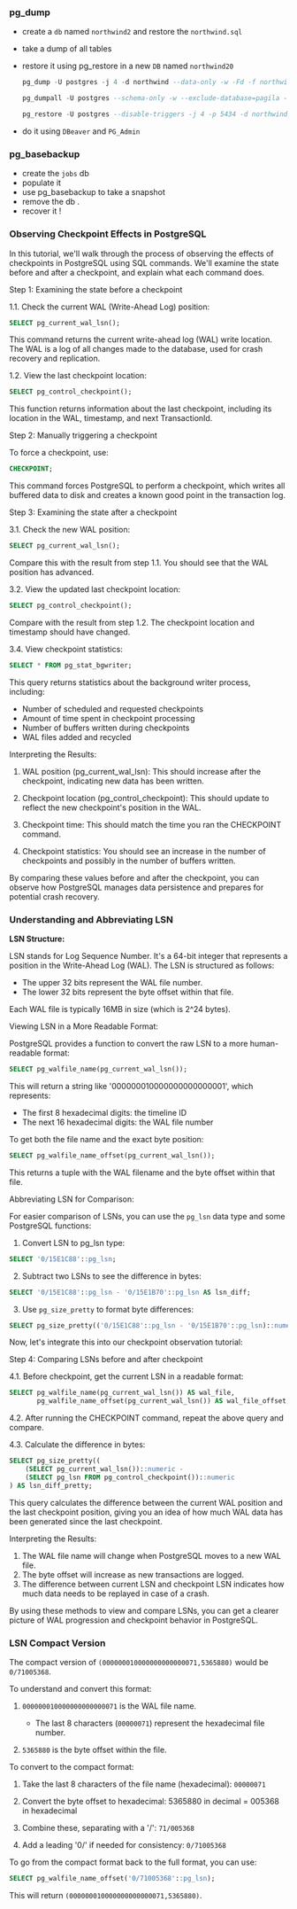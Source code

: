 ### pg_dump

- create a `db` named `northwind2` and restore the `northwind.sql`

- take a dump of all tables

- restore it using pg_restore in a new `DB` named `northwind20`

  ```sql
  pg_dump -U postgres -j 4 -d northwind --data-only -w -Fd -f northwind  
  
  pg_dumpall -U postgres --schema-only -w --exclude-database=pagila -f all_except_pagila.sql
  
  pg_restore -U postgres --disable-triggers -j 4 -p 5434 -d northwind -Fd northwind  
  
  ```

  

- do it using `DBeaver` and `PG_Admin`

### pg_basebackup

- create the `jobs` db
- populate it 
- use pg_basebackup to take a snapshot
- remove the db . 
- recover it !



###  Observing Checkpoint Effects in PostgreSQL

In this tutorial, we'll walk through the process of observing the effects of checkpoints in PostgreSQL using SQL commands. We'll examine the state before and after a checkpoint, and explain what each command does.

Step 1: Examining the state before a checkpoint

1.1. Check the current WAL (Write-Ahead Log) position:

```sql
SELECT pg_current_wal_lsn();
```

This command returns the current write-ahead log (WAL) write location. The WAL is a log of all changes made to the database, used for crash recovery and replication.

1.2. View the last checkpoint location:

```sql
SELECT pg_control_checkpoint();
```

This function returns information about the last checkpoint, including its location in the WAL, timestamp, and next TransactionId.

Step 2: Manually triggering a checkpoint

To force a checkpoint, use:

```sql
CHECKPOINT;
```

This command forces PostgreSQL to perform a checkpoint, which writes all buffered data to disk and creates a known good point in the transaction log.

Step 3: Examining the state after a checkpoint

3.1. Check the new WAL position:

```sql
SELECT pg_current_wal_lsn();
```

Compare this with the result from step 1.1. You should see that the WAL position has advanced.

3.2. View the updated last checkpoint location:

```sql
SELECT pg_control_checkpoint();
```

Compare with the result from step 1.2. The checkpoint location and timestamp should have changed.

3.4. View checkpoint statistics:

```sql
SELECT * FROM pg_stat_bgwriter;
```

This query returns statistics about the background writer process, including:
- Number of scheduled and requested checkpoints
- Amount of time spent in checkpoint processing
- Number of buffers written during checkpoints
- WAL files added and recycled

Interpreting the Results:

1. WAL position (pg_current_wal_lsn): This should increase after the checkpoint, indicating new data has been written.

2. Checkpoint location (pg_control_checkpoint): This should update to reflect the new checkpoint's position in the WAL.

3. Checkpoint time: This should match the time you ran the CHECKPOINT command.

4. Checkpoint statistics: You should see an increase in the number of checkpoints and possibly in the number of buffers written.

By comparing these values before and after the checkpoint, you can observe how PostgreSQL manages data persistence and prepares for potential crash recovery.

###  Understanding and Abbreviating LSN

**LSN Structure:**

LSN stands for Log Sequence Number. It's a 64-bit integer that represents a position in the Write-Ahead Log (WAL). The LSN is structured as follows:

- The upper 32 bits represent the WAL file number.
- The lower 32 bits represent the byte offset within that file.

Each WAL file is typically 16MB in size (which is 2^24 bytes).

Viewing LSN in a More Readable Format:

PostgreSQL provides a function to convert the raw LSN to a more human-readable format:

```sql
SELECT pg_walfile_name(pg_current_wal_lsn());
```

This will return a string like '000000010000000000000001', which represents:
- The first 8 hexadecimal digits: the timeline ID
- The next 16 hexadecimal digits: the WAL file number

To get both the file name and the exact byte position:

```sql
SELECT pg_walfile_name_offset(pg_current_wal_lsn());
```

This returns a tuple with the WAL filename and the byte offset within that file.

Abbreviating LSN for Comparison:

For easier comparison of LSNs, you can use the `pg_lsn` data type and some PostgreSQL functions:

1. Convert LSN to pg_lsn type:

```sql
SELECT '0/15E1C88'::pg_lsn;
```

2. Subtract two LSNs to see the difference in bytes:

```sql
SELECT '0/15E1C88'::pg_lsn - '0/15E1B70'::pg_lsn AS lsn_diff;
```

3. Use `pg_size_pretty` to format byte differences:

```sql
SELECT pg_size_pretty(('0/15E1C88'::pg_lsn - '0/15E1B70'::pg_lsn)::numeric) AS lsn_diff_pretty;
```

Now, let's integrate this into our checkpoint observation tutorial:

Step 4: Comparing LSNs before and after checkpoint

4.1. Before checkpoint, get the current LSN in a readable format:

```sql
SELECT pg_walfile_name(pg_current_wal_lsn()) AS wal_file,
       pg_walfile_name_offset(pg_current_wal_lsn()) AS wal_file_offset;
```

4.2. After running the CHECKPOINT command, repeat the above query and compare.

4.3. Calculate the difference in bytes:

```sql
SELECT pg_size_pretty((
    (SELECT pg_current_wal_lsn())::numeric - 
    (SELECT pg_lsn FROM pg_control_checkpoint())::numeric
) AS lsn_diff_pretty;
```

This query calculates the difference between the current WAL position and the last checkpoint position, giving you an idea of how much WAL data has been generated since the last checkpoint.

Interpreting the Results:

1. The WAL file name will change when PostgreSQL moves to a new WAL file.
2. The byte offset will increase as new transactions are logged.
3. The difference between current LSN and checkpoint LSN indicates how much data needs to be replayed in case of a crash.

By using these methods to view and compare LSNs, you can get a clearer picture of WAL progression and checkpoint behavior in PostgreSQL.

### LSN Compact Version

The compact version of `(000000010000000000000071,5365880)` would be `0/71005368`.

To understand and convert this format:

1. `000000010000000000000071` is the WAL file name.
   - The last 8 characters (`00000071`) represent the hexadecimal file number.

2. `5365880` is the byte offset within the file.

To convert to the compact format:

1. Take the last 8 characters of the file name (hexadecimal): `00000071`
2. Convert the byte offset to hexadecimal: 
   5365880 in decimal = 005368 in hexadecimal

3. Combine these, separating with a '/':
   `71/005368`

4. Add a leading '0/' if needed for consistency:
   `0/71005368`



To go from the compact format back to the full format, you can use:

```sql
SELECT pg_walfile_name_offset('0/71005368'::pg_lsn);
```

This will return `(000000010000000000000071,5365880)`.

